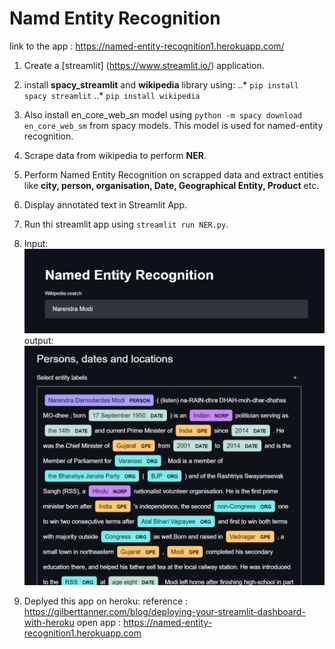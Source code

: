 # Namd Entity Recognition
link to the app : https://named-entity-recognition1.herokuapp.com/

1. Create a [streamlit] (https://www.streamlit.io/) application.
2. install **spacy_streamlit** and **wikipedia** library using: 
    ..* `pip install spacy streamlit`
    ..* `pip install wikipedia`
3. Also install en_core_web_sn model using `python -m spacy download en_core_web_sm` from spacy models. This model is used for named-entity recognition.
4. Scrape data from wikipedia to perform **NER**.
5. Perform Named Entity Recognition on scrapped data and extract entities like **city, person, organisation, Date, Geographical Entity, Product** etc.
6. Display annotated text in Streamlit App.
7. Run thi streamlit app using `streamlit run NER.py`.
8. Input:
![alt text](https://github.com/yuvrajthakare/NER/blob/main/image2.png "input")
output:
![alt text](https://github.com/yuvrajthakare/NER/blob/main/image1.png "output")

9. Deplyed this app on heroku:
reference : https://gilberttanner.com/blog/deploying-your-streamlit-dashboard-with-heroku
open app : https://named-entity-recognition1.herokuapp.com

